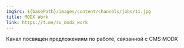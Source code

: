 ```yaml
---
imgSrc: ${basePath}/images/content/channels/jobs/11.jpg
title: MODX Work
link: https://t.me/ru_modx_work
---
```


Канал посвящен предложениям по работе, связанной с CMS MODX
